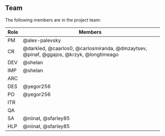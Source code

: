 ## Team

The following members are in the project team:

Role | Members
---|---
PM | @alex-palevsky
CR | @darkled, @caarlos0, @carlosmiranda, @dmzaytsev, @pinaf, @ggajos, @krzyk, @longtimeago
DEV | @shelan
IMP | @shelan
ARC | 
DES | @yegor256
PO | @yegor256
ITR | 
QA | 
SA | @niinat, @sfarley85
HLP | @niinat, @sfarley85
